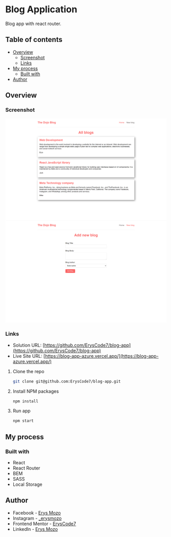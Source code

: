 # Blog Application

Blog app with react router.

## Table of contents

- [Overview](#overview)
  - [Screenshot](#screenshot)
  - [Links](#links)
- [My process](#my-process)
  - [Built with](#built-with)
- [Author](#author)

## Overview

### Screenshot

![](./screenshots/blogs.png)
![](./screenshots/create-blogs.png)

### Links

- Solution URL: [https://github.com/ErysCode7/blog-app](https://github.com/ErysCode7/blog-app)
- Live Site URL: [https://blog-app-azure.vercel.app/](https://blog-app-azure.vercel.app/)

1. Clone the repo

   ```sh
   git clone git@github.com:ErysCode7/blog-app.git
   ```

2. Install NPM packages

   ```sh
   npm install
   ```

3. Run app

   ```sh
   npm start
   ```

## My process

### Built with

- React
- React Router
- BEM
- SASS
- Local Storage

## Author

- Facebook - [Erys Mozo](https://web.facebook.com/erys.mozo/)
- Instagram - [\_erysmozo](https://www.instagram.com/_erysmozo/)
- Frontend Mentor - [ErysCode7](https://www.frontendmentor.io/profile/ErysCode7)
- LinkedIn - [Erys Mozo](https://www.linkedin.com/in/erys-mozo-280190230/)

